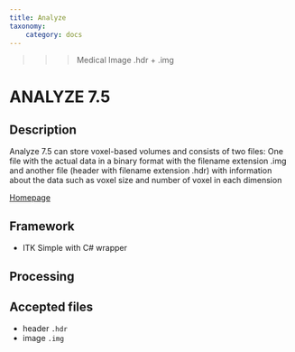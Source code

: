 ```yaml
---
title: Analyze
taxonomy:
    category: docs
---
```


>>> Medical Image
>>> .hdr + .img

# ANALYZE 7.5

## Description
Analyze 7.5 can store voxel-based volumes and 
consists of two files: One file with the actual data in a binary format 
with the filename extension .img and another file (header with filename 
extension .hdr) with information about the data such as voxel size and 
number of voxel in each dimension

[Homepage](http://imaging.mrc-cbu.cam.ac.uk/imaging/FormatAnalyze)


## Framework

- ITK Simple with C# wrapper

## Processing



## Accepted files
- header `.hdr`
- image `.img`
